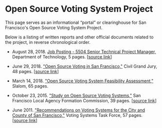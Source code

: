 # Open Source Voting System Project

This page serves as an informational “portal” or clearinghouse for San
Francisco's Open Source Voting System Project.

Below is a listing of written reports and other official documents related to
the project, in reverse chronological order.

* August 28, 2018. [Job Posting - 5504 Senior Technical Project
  Manager,](files/Job_Posting_5504_Project_Manager_20180828.pdf)
  Department of Technology, 5 pages. [[source
  link](https://jobapscloud.com/SF/sup/BulPreview.asp?R1=TEX&R2=5504&R3=088534)]

* June 29, 2018. ["Open Source Voting in San
  Francisco,"](files/2017-18_SFCGJ_Final_Report_Open_Source_Voting_in_San_Francisco.pdf)
  Civil Grand Jury, 48 pages. [[source
  link](http://civilgrandjury.sfgov.org/report.html)]

* March 14, 2018. ["Open Source Voting System Feasibility
  Assessment,"](files/CCSF_-_Open_Source_Voting_System_-_Feasibility_Assessment_vFINAL.PDF)
  Slalom, 65 pages.

* October 23, 2015. ["Study on Open Source Voting
  Systems,"](files/LAFCo_Report_Open_Source_Voting.pdf) San Francisco Local
  Agency Formation Commission, 39 pages. [[source
  link](https://sfgov.org/lafco/documents)]

* June 2011. ["Recommendations on Voting Systems for the City and County of
  San Francisco,"](files/VSTF_Report.pdf) Voting Systems Task Force, 57 pages.
  [[source link](https://sfgov.org/ccsfgsa/voting-systems-task-force)]
